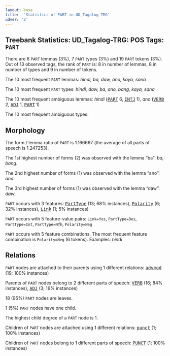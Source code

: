 ```yaml
---
layout: base
title:  'Statistics of PART in UD_Tagalog-TRG'
udver: '2'
---
```


## Treebank Statistics: UD_Tagalog-TRG: POS Tags: `PART`

There are 6 `PART` lemmas (3%), 7 `PART` types (3%) and 19 `PART` tokens (3%).
Out of 13 observed tags, the rank of `PART` is: 8 in number of lemmas, 8 in number of types and 9 in number of tokens.

The 10 most frequent `PART` lemmas: <em>hindi, ba, daw, ano, kaya, sana</em>

The 10 most frequent `PART` types:  <em>hindi, daw, ba, ano, bang, kaya, sana</em>

The 10 most frequent ambiguous lemmas: <em>hindi</em> (<tt><a href="tl_trg-pos-PART.html">PART</a></tt> 6, <tt><a href="tl_trg-pos-INTJ.html">INTJ</a></tt> 1), <em>ano</em> (<tt><a href="tl_trg-pos-VERB.html">VERB</a></tt> 2, <tt><a href="tl_trg-pos-ADJ.html">ADJ</a></tt> 1, <tt><a href="tl_trg-pos-PART.html">PART</a></tt> 1)

The 10 most frequent ambiguous types:  



## Morphology

The form / lemma ratio of `PART` is 1.166667 (the average of all parts of speech is 1.247253).

The 1st highest number of forms (2) was observed with the lemma “ba”: <em>ba, bang</em>.

The 2nd highest number of forms (1) was observed with the lemma “ano”: <em>ano</em>.

The 3rd highest number of forms (1) was observed with the lemma “daw”: <em>daw</em>.

`PART` occurs with 3 features: <tt><a href="tl_trg-feat-PartType.html">PartType</a></tt> (13; 68% instances), <tt><a href="tl_trg-feat-Polarity.html">Polarity</a></tt> (6; 32% instances), <tt><a href="tl_trg-feat-Link.html">Link</a></tt> (1; 5% instances)

`PART` occurs with 5 feature-value pairs: `Link=Yes`, `PartType=Des`, `PartType=Int`, `PartType=Nfh`, `Polarity=Neg`

`PART` occurs with 5 feature combinations.
The most frequent feature combination is `Polarity=Neg` (6 tokens).
Examples: <em>hindi</em>


## Relations

`PART` nodes are attached to their parents using 1 different relations: <tt><a href="tl_trg-dep-advmod.html">advmod</a></tt> (19; 100% instances)

Parents of `PART` nodes belong to 2 different parts of speech: <tt><a href="tl_trg-pos-VERB.html">VERB</a></tt> (16; 84% instances), <tt><a href="tl_trg-pos-ADJ.html">ADJ</a></tt> (3; 16% instances)

18 (95%) `PART` nodes are leaves.

1 (5%) `PART` nodes have one child.

The highest child degree of a `PART` node is 1.

Children of `PART` nodes are attached using 1 different relations: <tt><a href="tl_trg-dep-punct.html">punct</a></tt> (1; 100% instances)

Children of `PART` nodes belong to 1 different parts of speech: <tt><a href="tl_trg-pos-PUNCT.html">PUNCT</a></tt> (1; 100% instances)

